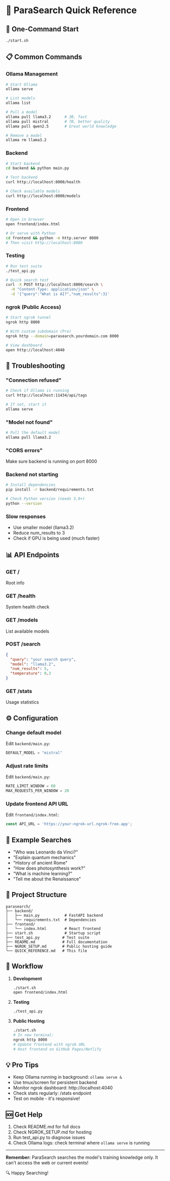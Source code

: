 # 🚀 ParaSearch Quick Reference

## 🎯 One-Command Start

```bash
./start.sh
```

## 📋 Common Commands

### Ollama Management
```bash
# Start Ollama
ollama serve

# List models
ollama list

# Pull a model
ollama pull llama3.2      # 3B, fast
ollama pull mistral       # 7B, better quality
ollama pull qwen2.5       # Great world knowledge

# Remove a model
ollama rm llama3.2
```

### Backend
```bash
# Start backend
cd backend && python main.py

# Test backend
curl http://localhost:8000/health

# Check available models
curl http://localhost:8000/models
```

### Frontend
```bash
# Open in browser
open frontend/index.html

# Or serve with Python
cd frontend && python -m http.server 8080
# Then visit http://localhost:8080
```

### Testing
```bash
# Run test suite
./test_api.py

# Quick search test
curl -X POST http://localhost:8000/search \
  -H "Content-Type: application/json" \
  -d '{"query":"What is AI?","num_results":3}'
```

### ngrok (Public Access)
```bash
# Start ngrok tunnel
ngrok http 8000

# With custom subdomain (Pro)
ngrok http --domain=parasearch.yourdomain.com 8000

# View dashboard
open http://localhost:4040
```

## 🔧 Troubleshooting

### "Connection refused"
```bash
# Check if Ollama is running
curl http://localhost:11434/api/tags

# If not, start it
ollama serve
```

### "Model not found"
```bash
# Pull the default model
ollama pull llama3.2
```

### "CORS errors"
Make sure backend is running on port 8000

### Backend not starting
```bash
# Install dependencies
pip install -r backend/requirements.txt

# Check Python version (needs 3.9+)
python --version
```

### Slow responses
- Use smaller model (llama3.2)
- Reduce num_results to 3
- Check if GPU is being used (much faster)

## 📊 API Endpoints

### GET /
Root info

### GET /health
System health check

### GET /models
List available models

### POST /search
```json
{
  "query": "your search query",
  "model": "llama3.2",
  "num_results": 5,
  "temperature": 0.3
}
```

### GET /stats
Usage statistics

## ⚙️ Configuration

### Change default model
Edit `backend/main.py`:
```python
DEFAULT_MODEL = "mistral"
```

### Adjust rate limits
Edit `backend/main.py`:
```python
RATE_LIMIT_WINDOW = 60
MAX_REQUESTS_PER_WINDOW = 20
```

### Update frontend API URL
Edit `frontend/index.html`:
```javascript
const API_URL = 'https://your-ngrok-url.ngrok-free.app';
```

## 🎨 Example Searches

- "Who was Leonardo da Vinci?"
- "Explain quantum mechanics"
- "History of ancient Rome"
- "How does photosynthesis work?"
- "What is machine learning?"
- "Tell me about the Renaissance"

## 📁 Project Structure

```
parasearch/
├── backend/
│   ├── main.py           # FastAPI backend
│   └── requirements.txt  # Dependencies
├── frontend/
│   └── index.html        # React frontend
├── start.sh              # Startup script
├── test_api.py          # Test suite
├── README.md            # Full documentation
├── NGROK_SETUP.md       # Public hosting guide
└── QUICK_REFERENCE.md   # This file
```

## 🎯 Workflow

1. **Development**
   ```bash
   ./start.sh
   open frontend/index.html
   ```

2. **Testing**
   ```bash
   ./test_api.py
   ```

3. **Public Hosting**
   ```bash
   ./start.sh
   # In new terminal:
   ngrok http 8000
   # Update frontend with ngrok URL
   # Host frontend on GitHub Pages/Netlify
   ```

## 💡 Pro Tips

- Keep Ollama running in background: `ollama serve &`
- Use tmux/screen for persistent backend
- Monitor ngrok dashboard: http://localhost:4040
- Check stats regularly: /stats endpoint
- Test on mobile - it's responsive!

## 🆘 Get Help

1. Check README.md for full docs
2. Check NGROK_SETUP.md for hosting
3. Run test_api.py to diagnose issues
4. Check Ollama logs: check terminal where `ollama serve` is running

---

**Remember:** ParaSearch searches the model's training knowledge only. 
It can't access the web or current events!

🔍 Happy Searching!
